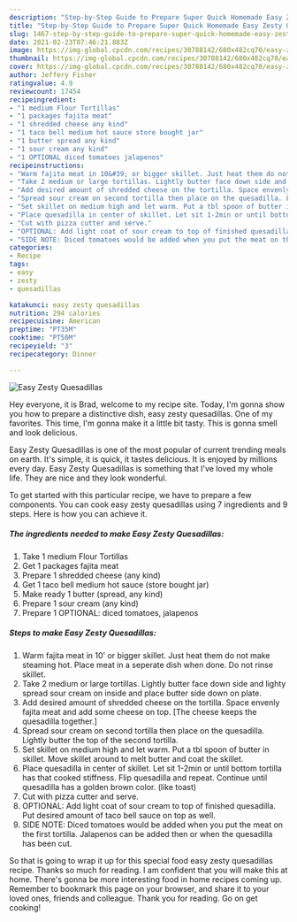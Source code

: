 ```yaml
---
description: "Step-by-Step Guide to Prepare Super Quick Homemade Easy Zesty Quesadillas"
title: "Step-by-Step Guide to Prepare Super Quick Homemade Easy Zesty Quesadillas"
slug: 1467-step-by-step-guide-to-prepare-super-quick-homemade-easy-zesty-quesadillas
date: 2021-02-23T07:46:21.883Z
image: https://img-global.cpcdn.com/recipes/30788142/680x482cq70/easy-zesty-quesadillas-recipe-main-photo.jpg
thumbnail: https://img-global.cpcdn.com/recipes/30788142/680x482cq70/easy-zesty-quesadillas-recipe-main-photo.jpg
cover: https://img-global.cpcdn.com/recipes/30788142/680x482cq70/easy-zesty-quesadillas-recipe-main-photo.jpg
author: Jeffery Fisher
ratingvalue: 4.9
reviewcount: 17454
recipeingredient:
- "1 medium Flour Tortillas"
- "1 packages fajita meat"
- "1 shredded cheese any kind"
- "1 taco bell medium hot sauce store bought jar"
- "1 butter spread any kind"
- "1 sour cream any kind"
- "1 OPTIONAL diced tomatoes jalapenos"
recipeinstructions:
- "Warm fajita meat in 10&#39; or bigger skillet. Just heat them do not make steaming hot. Place meat in a seperate dish when done. Do not rinse skillet."
- "Take 2 medium or large tortillas. Lightly butter face down side and lighty spread sour cream on inside and place butter side down on plate."
- "Add desired amount of shredded cheese on the tortilla. Space envenly fajita meat and add some cheese on top. [The cheese keeps the quesadilla together.]"
- "Spread sour cream on second tortilla then place on the quesadilla. Lightly butter the top of the second tortilla."
- "Set skillet on medium high and let warm. Put a tbl spoon of butter in skillet. Move skillet around to melt butter and coat the skillet."
- "Place quesadilla in center of skillet. Let sit 1-2min or until bottom tortilla has that cooked stiffness. Flip quesadilla and repeat. Continue until quesadilla has a golden brown color. (like toast)"
- "Cut with pizza cutter and serve."
- "OPTIONAL: Add light coat of sour cream to top of finished quesadilla. Put desired amount of taco bell sauce on top as well."
- "SIDE NOTE: Diced tomatoes would be added when you put the meat on the first tortilla. Jalapenos can be added then or when the quesadilla has been cut."
categories:
- Recipe
tags:
- easy
- zesty
- quesadillas

katakunci: easy zesty quesadillas 
nutrition: 294 calories
recipecuisine: American
preptime: "PT35M"
cooktime: "PT50M"
recipeyield: "3"
recipecategory: Dinner

---
```



![Easy Zesty Quesadillas](https://img-global.cpcdn.com/recipes/30788142/680x482cq70/easy-zesty-quesadillas-recipe-main-photo.jpg)

Hey everyone, it is Brad, welcome to my recipe site. Today, I'm gonna show you how to prepare a distinctive dish, easy zesty quesadillas. One of my favorites. This time, I'm gonna make it a little bit tasty. This is gonna smell and look delicious.



Easy Zesty Quesadillas is one of the most popular of current trending meals on earth. It's simple, it is quick, it tastes delicious. It is enjoyed by millions every day. Easy Zesty Quesadillas is something that I've loved my whole life. They are nice and they look wonderful.


To get started with this particular recipe, we have to prepare a few components. You can cook easy zesty quesadillas using 7 ingredients and 9 steps. Here is how you can achieve it.

<!--inarticleads1-->

##### The ingredients needed to make Easy Zesty Quesadillas:

1. Take 1 medium Flour Tortillas
1. Get 1 packages fajita meat
1. Prepare 1 shredded cheese (any kind)
1. Get 1 taco bell medium hot sauce (store bought jar)
1. Make ready 1 butter (spread, any kind)
1. Prepare 1 sour cream (any kind)
1. Prepare 1 OPTIONAL: diced tomatoes, jalapenos




<!--inarticleads2-->

##### Steps to make Easy Zesty Quesadillas:

1. Warm fajita meat in 10&#39; or bigger skillet. Just heat them do not make steaming hot. Place meat in a seperate dish when done. Do not rinse skillet.
1. Take 2 medium or large tortillas. Lightly butter face down side and lighty spread sour cream on inside and place butter side down on plate.
1. Add desired amount of shredded cheese on the tortilla. Space envenly fajita meat and add some cheese on top. [The cheese keeps the quesadilla together.]
1. Spread sour cream on second tortilla then place on the quesadilla. Lightly butter the top of the second tortilla.
1. Set skillet on medium high and let warm. Put a tbl spoon of butter in skillet. Move skillet around to melt butter and coat the skillet.
1. Place quesadilla in center of skillet. Let sit 1-2min or until bottom tortilla has that cooked stiffness. Flip quesadilla and repeat. Continue until quesadilla has a golden brown color. (like toast)
1. Cut with pizza cutter and serve.
1. OPTIONAL: Add light coat of sour cream to top of finished quesadilla. Put desired amount of taco bell sauce on top as well.
1. SIDE NOTE: Diced tomatoes would be added when you put the meat on the first tortilla. Jalapenos can be added then or when the quesadilla has been cut.




So that is going to wrap it up for this special food easy zesty quesadillas recipe. Thanks so much for reading. I am confident that you will make this at home. There's gonna be more interesting food in home recipes coming up. Remember to bookmark this page on your browser, and share it to your loved ones, friends and colleague. Thank you for reading. Go on get cooking!
